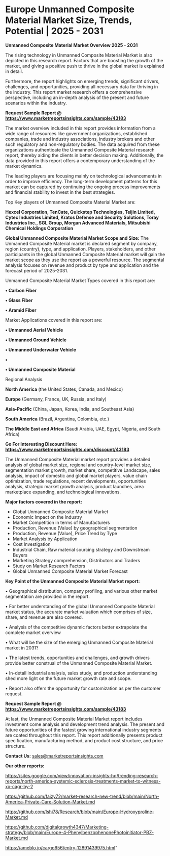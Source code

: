 # Europe Unmanned Composite Material Market Size, Trends, Potential | 2025 - 2031

<Strong> Unmanned Composite Material Market Overview 2025 - 2031</strong>

The rising technology in Unmanned Composite Material Market is also depicted in this research report. Factors that are boosting the growth of the market, and giving a positive push to thrive in the global market is explained in detail.

Furthermore, the report highlights on emerging trends, significant drivers, challenges, and opportunities, providing all necessary data for thriving in the industry. This report market research offers a comprehensive perspective, including an in-depth analysis of the present and future scenarios within the industry.

<strong>Request Sample Report @ <a href=https://www.marketreportsinsights.com/sample/43183>https://www.marketreportsinsights.com/sample/43183</a></strong>

The market overview included in this report provides information from a wide range of resources like government organizations, established companies, trade and industry associations, industry brokers and other such regulatory and non-regulatory bodies. The data acquired from these organizations authenticate the Unmanned Composite Material research report, thereby aiding the clients in better decision making. Additionally, the data provided in this report offers a contemporary understanding of the market dynamics.

The leading players are focusing mainly on technological advancements in order to improve efficiency. The long-term development patterns for this market can be captured by continuing the ongoing process improvements and financial stability to invest in the best strategies.

Top Key players of Unmanned Composite Material Market are:

<strong>Hexcel Corporation, TenCate, Quickstep Technologies, Teijin Limited, Cytec Industries Limited, Kratos Defense and Security Solutions, Toray Industries Inc., SGL Group, Morgan Advanced Materials, Mitsubishi Chemical Holdings Corporation</strong>

<strong><b>Global Unmanned Composite Material Market Scope and Size:</b></strong>
The Unmanned Composite Material market is declared segment by company, region (country), type, and application. Players, stakeholders, and other participants in the global Unmanned Composite Material market will gain the market scope as they use the report as a powerful resource. The segmental analysis focuses on revenue and product by type and application and the forecast period of 2025-2031.

Unmanned Composite Material Market Types covered in this report are:

<strong>•  Carbon Fiber

•  Glass Fiber

•  Aramid Fiber</strong>

Market Applications covered in this report are:

<strong>•  Unmanned Aerial Vehicle

•  Unmanned Ground Vehicle

•  Unmanned Underwater Vehicle

•  

•  Unmanned Composite Material</strong> 

Regional Analysis

<strong>North America</strong> (the United States, Canada, and Mexico)

<strong>Europe</strong> (Germany, France, UK, Russia, and Italy)

<strong>Asia-Pacific</strong> (China, Japan, Korea, India, and Southeast Asia)

<strong>South America</strong> (Brazil, Argentina, Colombia, etc.)

<strong>The Middle East and Africa</strong> (Saudi Arabia, UAE, Egypt, Nigeria, and South Africa)

<strong>Go For Interesting Discount Here: <a href=https://www.marketreportsinsights.com/discount/43183>https://www.marketreportsinsights.com/discount/43183</a></strong>

The Unmanned Composite Material market report provides a detailed analysis of global market size, regional and country-level market size, segmentation market growth, market share, competitive Landscape, sales analysis, impact of domestic and global market players, value chain optimization, trade regulations, recent developments, opportunities analysis, strategic market growth analysis, product launches, area marketplace expanding, and technological innovations.

<strong><b>Major factors covered in the report:</b></strong>
<ul>
  <li>Global Unmanned Composite Material Market </li>
  <li>Economic Impact on the Industry</li>
  <li>Market Competition in terms of Manufacturers</li>
  <li>Production, Revenue (Value) by geographical segmentation</li>
  <li>Production, Revenue (Value), Price Trend by Type</li>
  <li>Market Analysis by Application</li>
  <li>Cost Investigation</li>
  <li>Industrial Chain, Raw material sourcing strategy and Downstream Buyers</li>
  <li>Marketing Strategy comprehension, Distributors and Traders</li>
  <li>Study on Market Research Factors</li>
  <li>Global Unmanned Composite Material Market Forecast</li>
</ul>

<strong><b>Key Point of the Unmanned Composite Material Market report:</b></strong>

• Geographical distribution, company profiling, and various other market segmentation are provided in the report.

• For better understanding of the global Unmanned Composite Material market status, the accurate market valuation which comprises of size, share, and revenue are also covered.

• Analysis of the competitive dynamic factors better extrapolate the complete market overview

• What will be the size of the emerging Unmanned Composite Material market in 2031?

• The latest trends, opportunities and challenges, and growth drivers provide better construal of the Unmanned Composite Material Market.

• In-detail industrial analysis, sales study, and production understanding shed more light on the future market growth rate and scope.

• Report also offers the opportunity for customization as per the customer request.

<strong>Request Sample Report @ <a href=https://www.marketreportsinsights.com/sample/43183>https://www.marketreportsinsights.com/sample/43183</a></strong>

At last, the Unmanned Composite Material Market report includes investment come analysis and development trend analysis. The present and future opportunities of the fastest growing international industry segments are coated throughout this report. This report additionally presents product specification, manufacturing method, and product cost structure, and price structure.

<strong>Contact Us:</strong>
sales@marketreportsinsights.com

<strong>Our other reports:</strong>

<a href=https://sites.google.com/view/innovation-insights-hq/trending-research-reports/north-america-systemic-sclerosis-treatments-market-to-witness-xx-cagr-by-2>https://sites.google.com/view/innovation-insights-hq/trending-research-reports/north-america-systemic-sclerosis-treatments-market-to-witness-xx-cagr-by-2</a>

<a href=https://github.com/faizy72/market-research-new-trend/blob/main/North-America-Private-Care-Solution-Market.md>https://github.com/faizy72/market-research-new-trend/blob/main/North-America-Private-Care-Solution-Market.md</a>

<a href=https://github.com/Ishi78/Research/blob/main/Europe-Hydroxyproline-Market.md>https://github.com/Ishi78/Research/blob/main/Europe-Hydroxyproline-Market.md</a>

<a href=https://github.com/digitalgrowth4347/Marketing-strategy/blob/main/Europe-4-PhenylbenzophenonePhotoinitiator-PBZ-Market.md>https://github.com/digitalgrowth4347/Marketing-strategy/blob/main/Europe-4-PhenylbenzophenonePhotoinitiator-PBZ-Market.md</a>

<a href=https://ameblo.jp/cargo656/entry-12891439975.html>https://ameblo.jp/cargo656/entry-12891439975.html</a>"
